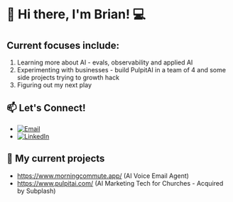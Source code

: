 # 👋 Hi there, I'm Brian! 💻

## Current focuses include:
1. Learning more about AI - evals, observability and applied AI
2. Experimenting with businesses - build PulpitAI in a team of 4 and some side projects trying to growth hack
3. Figuring out my next play

## 📫 Let's Connect!
- [![Email](https://img.shields.io/badge/Email-D14836?style=for-the-badge&logo=gmail&logoColor=white)](mailto:bmiki5508@gmail.com)
- [![LinkedIn](https://img.shields.io/badge/LinkedIn-0077B5?style=for-the-badge&logo=linkedin&logoColor=white)](https://www.linkedin.com/in/brian-miki/)

## 🌟 My current projects

- https://www.morningcommute.app/ (AI Voice Email Agent)
- https://www.pulpitai.com/ (AI Marketing Tech for Churches - Acquired by Subplash)



<!---
Brian-Miki/Brian-Miki is a ✨ special ✨ repository because its `README.md` (this file) appears on your GitHub profile.
You can click the Preview link to take a look at your changes.
--->
